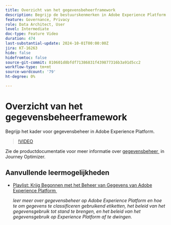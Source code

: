 ```yaml
---
title: Overzicht van het gegevensbeheerframework
description: Begrijp de bestuurskenmerken in Adobe Experience Platform.
feature: Governance, Privacy
role: Data Architect, User
level: Intermediate
doc-type: Feature Video
duration: 474
last-substantial-update: 2024-10-01T00:00:00Z
jira: KT-16263
hide: false
hidefromtoc: false
source-git-commit: 810601d8bfdf71386831f439877316b3a91d5cc2
workflow-type: tm+mt
source-wordcount: '79'
ht-degree: 0%

---
```



# Overzicht van het gegevensbeheerframework

Begrijp het kader voor gegevensbeheer in Adobe Experience Platform.

>[!VIDEO](https://video.tv.adobe.com/v/29708/?learn=on)

Zie de productdocumentatie voor meer informatie over [&#x200B; gegevensbeheer &#x200B;](https://experienceleague.adobe.com/nl/docs/journey-optimizer/using/privacy/action-privacy-restricted) in Journey Optimizer.

## Aanvullende leermogelijkheden

* [&#x200B; Playlist: Krijg Begonnen met het Beheer van Gegevens van Adobe Experience Platform &#x200B;](https://experienceleague.adobe.com/nl/playlists/experience-platform-get-started-with-data-governance)

  *leer meer over gegevensbeheer op Adobe Experience Platform en hoe te om gegevens te classificeren gebruikend etiketten, het beleid van het gegevensgebruik tot stand te brengen, en het beleid van het gegevensgebruik op Experience Platform af te dwingen.*
